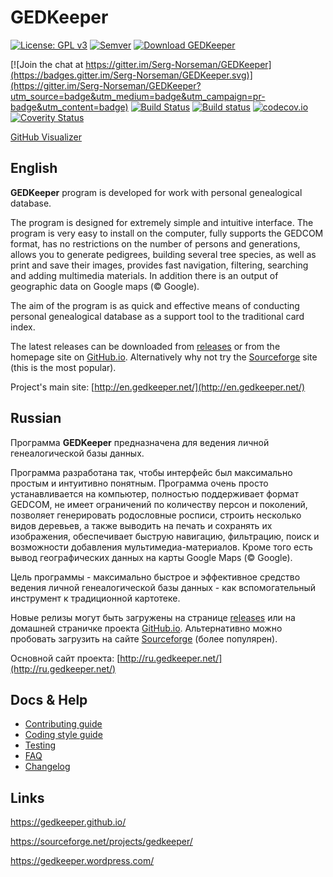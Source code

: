 # GEDKeeper

[![License: GPL v3](https://img.shields.io/github/license/Serg-Norseman/GEDKeeper.svg)](http://www.gnu.org/licenses/gpl-3.0)
[![Semver](http://img.shields.io/SemVer/2.0.0.png)](http://semver.org/spec/v2.0.0.html)
[![Download GEDKeeper](https://img.shields.io/sourceforge/dm/gedkeeper.svg)](https://sourceforge.net/projects/gedkeeper/files/latest/download)


[![Join the chat at https://gitter.im/Serg-Norseman/GEDKeeper](https://badges.gitter.im/Serg-Norseman/GEDKeeper.svg)](https://gitter.im/Serg-Norseman/GEDKeeper?utm_source=badge&utm_medium=badge&utm_campaign=pr-badge&utm_content=badge)
[![Build Status](https://travis-ci.org/Serg-Norseman/GEDKeeper.svg?branch=master)](https://travis-ci.org/Serg-Norseman/GEDKeeper)
[![Build status](https://ci.appveyor.com/api/projects/status/h0u8iwr3kvy6o9x1?svg=true)](https://ci.appveyor.com/project/Serg-Norseman/gedkeeper)
[![codecov.io](https://codecov.io/github/Serg-Norseman/GEDKeeper/coverage.svg?branch=master)](https://codecov.io/github/Serg-Norseman/GEDKeeper?branch=master)
[![Coverity Status](https://scan.coverity.com/projects/10037/badge.svg)](https://scan.coverity.com/projects/serg-norseman-gedkeeper)


[GitHub Visualizer](http://ghv.artzub.com/#repo=GEDKeeper&climit=600&user=serg-norseman)


## English
**GEDKeeper** program is developed for work with personal genealogical database.

The program is designed for extremely simple and intuitive interface. 
The program is very easy to install on the computer, fully supports the GEDCOM 
format, has no restrictions on the number of persons and generations, allows 
you to generate pedigrees, building several tree species, as well as print and 
save their images, provides fast navigation, filtering, searching and adding 
multimedia materials. In addition there is an output of geographic data on 
Google maps (© Google).

The aim of the program is as quick and effective means of conducting personal 
genealogical database as a support tool to the traditional card index.

The latest releases can be downloaded from [releases](https://github.com/serg-norseman/gedkeeper/releases) 
or from the homepage site on [GitHub.io](https://gedkeeper.github.io/). 
Alternatively why not try the [Sourceforge](https://sourceforge.net/projects/gedkeeper/) 
site (this is the most popular).

Project's main site: [http://en.gedkeeper.net/](http://en.gedkeeper.net/)


## Russian
Программа **GEDKeeper** предназначена для ведения личной генеалогической базы данных.

Программа разработана так, чтобы интерфейс был максимально простым и интуитивно 
понятным. Программа очень просто устанавливается на компьютер, полностью 
поддерживает формат GEDCOM, не имеет ограничений по количеству персон и 
поколений, позволяет генерировать родословные росписи, строить несколько видов 
деревьев, а также выводить на печать и сохранять их изображения, обеспечивает 
быструю навигацию, фильтрацию, поиск и возможности добавления 
мультимедиа-материалов. Кроме того есть вывод географических данных на карты 
Google Maps (© Google).

Цель программы - максимально быстрое и эффективное средство ведения личной 
генеалогической базы данных - как вспомогательный инструмент к традиционной картотеке.

Новые релизы могут быть загружены на странице [releases](https://github.com/serg-norseman/gedkeeper/releases) 
или на домашней страничке проекта [GitHub.io](https://gedkeeper.github.io/index_rus.html). 
Альтернативно можно пробовать загрузить на сайте 
[Sourceforge](https://sourceforge.net/projects/gedkeeper/) (более популярен).

Основной сайт проекта: [http://ru.gedkeeper.net/](http://ru.gedkeeper.net/)


## Docs & Help

- [Contributing guide](/CONTRIBUTING.md)
- [Coding style guide](/CODINGSTYLE.md)
- [Testing](/TESTING.md)
- [FAQ](/FAQ.md)
- [Changelog](/CHANGELOG.md)


## Links

https://gedkeeper.github.io/

https://sourceforge.net/projects/gedkeeper/

https://gedkeeper.wordpress.com/
